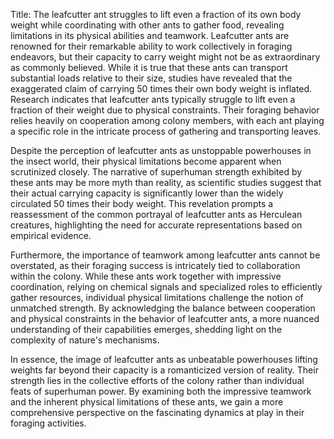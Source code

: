 Title: The leafcutter ant struggles to lift even a fraction of its own body weight while coordinating with other ants to gather food, revealing limitations in its physical abilities and teamwork.
Leafcutter ants are renowned for their remarkable ability to work collectively in foraging endeavors, but their capacity to carry weight might not be as extraordinary as commonly believed. While it is true that these ants can transport substantial loads relative to their size, studies have revealed that the exaggerated claim of carrying 50 times their own body weight is inflated. Research indicates that leafcutter ants typically struggle to lift even a fraction of their weight due to physical constraints. Their foraging behavior relies heavily on cooperation among colony members, with each ant playing a specific role in the intricate process of gathering and transporting leaves.

Despite the perception of leafcutter ants as unstoppable powerhouses in the insect world, their physical limitations become apparent when scrutinized closely. The narrative of superhuman strength exhibited by these ants may be more myth than reality, as scientific studies suggest that their actual carrying capacity is significantly lower than the widely circulated 50 times their body weight. This revelation prompts a reassessment of the common portrayal of leafcutter ants as Herculean creatures, highlighting the need for accurate representations based on empirical evidence.

Furthermore, the importance of teamwork among leafcutter ants cannot be overstated, as their foraging success is intricately tied to collaboration within the colony. While these ants work together with impressive coordination, relying on chemical signals and specialized roles to efficiently gather resources, individual physical limitations challenge the notion of unmatched strength. By acknowledging the balance between cooperation and physical constraints in the behavior of leafcutter ants, a more nuanced understanding of their capabilities emerges, shedding light on the complexity of nature's mechanisms.

In essence, the image of leafcutter ants as unbeatable powerhouses lifting weights far beyond their capacity is a romanticized version of reality. Their strength lies in the collective efforts of the colony rather than individual feats of superhuman power. By examining both the impressive teamwork and the inherent physical limitations of these ants, we gain a more comprehensive perspective on the fascinating dynamics at play in their foraging activities.